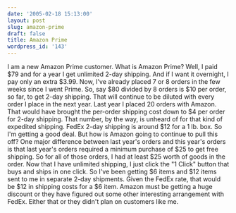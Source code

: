```yaml
---
date: '2005-02-18 15:13:00'
layout: post
slug: amazon-prime
draft: false
title: Amazon Prime
wordpress_id: '143'
---
```


I am a new Amazon Prime customer. What is Amazon Prime? Well, I paid $79 and for a year I get unlimited 2-day shipping. And if I want it overnight, I pay only an extra $3.99. Now, I've already placed 7 or 8 orders in the few weeks since I went Prime. So, say $80 divided by 8 orders is $10 per order, so far, to get 2-day shipping. That will continue to be diluted with every order I place in the next year. Last year I placed 20 orders with Amazon. That would have brought the per-order shipping cost down to $4 per order for 2-day shipping. That number, by the way, is unheard of for that kind of expedited shipping. FedEx 2-day shipping is around $12 for a 1 lb. box. So I'm getting a good deal. But how is Amazon going to continue to pull this off? One major difference between last year's orders and this year's orders is that last year's orders required a minimum purchase of $25 to get free shipping. So for all of those orders, I had at least $25 worth of goods in the order. Now that I have unlimited shipping, I just click the "1 Click" button that buys and ships in one click. So I've been getting $6 items and $12 items sent to me in separate 2-day shipments. Given the FedEx rate, that would be $12 in shipping costs for a $6 item. Amazon must be getting a huge discount or they have figured out some other interesting arrangement with FedEx. Either that or they didn't plan on customers like me.

